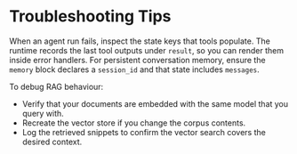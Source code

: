# Troubleshooting Tips

When an agent run fails, inspect the state keys that tools populate. The runtime records the last tool outputs under `result`, so you can render them inside error handlers. For persistent conversation memory, ensure the `memory` block declares a `session_id` and that state includes `messages`.

To debug RAG behaviour:
- Verify that your documents are embedded with the same model that you query with.
- Recreate the vector store if you change the corpus contents.
- Log the retrieved snippets to confirm the vector search covers the desired context.

